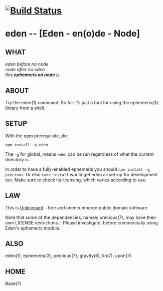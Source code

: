 # [![Build Status](https://secure.travis-ci.org/astrolet/eden.png)](http://travis-ci.org/astrolet/eden)
# eden -- [Eden - en(o)de - Node]


## WHAT

_eden before no node_<br/>
_node after no eden_<br/>
_this **ephemeris on node** is_<br/>


## ABOUT

Try the eden(1) command.
So far it's just a tool for using the ephemeris(3) library from a shell.


## SETUP

With the [npm](http://npmjs.org/) prerequisite, do:

    npm install -g eden

The `-g` for global, means `eden` can be run
regardless of what the current directory is.

In order to have a fully-enabled ephemeris you should `npm install -g precious`.
Or else `cake install` would get eden all set-up for development too.  Make sure
to check its licensing, which varies according to use.


## LAW

This is [Unlicensed](UNLICENSE.html) -
free and unencumbered public domain software.

Note that some of the dependencies, namely precious(7),
may have their own LICENSE restrictions...
Please investigate, before commercially using Eden's ephemeris module.


## ALSO

eden(1), ephemeris(3), precious(7), gravity(6), lin(7), upon(7)


## HOME

Base(7)
